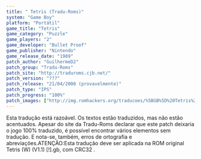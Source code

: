 ```yaml
---
title: " Tetris (Tradu-Roms)"
system: "Game Boy"
platform: "Portátil"
game_title: "Tetris"
game_category: "Puzzle"
game_players: "2"
game_developer: "Bullet Proof"
game_publisher: "Nintendo"
game_release_date: "1989"
patch_author: "GuilhermeD2"
patch_group: "Tradu-Roms"
patch_site: "http://traduroms.cjb.net/"
patch_version: "???"
patch_release: "21/04/2000 (provavelmente)"
patch_type: "IPS"
patch_progress: "100%"
patch_images: ["http://img.romhackers.org/traducoes/%5BGB%5D%20Tetris%20-%20Tradu-Roms%20-%2001.png","http://img.romhackers.org/traducoes/%5BGB%5D%20Tetris%20-%20Tradu-Roms%20-%2002.png","http://img.romhackers.org/traducoes/%5BGB%5D%20Tetris%20-%20Tradu-Roms%20-%2003.png"]
---
```

Esta tradução está razoável. Os textos estão traduzidos, mas não estão acentuados. Apesar do site da Tradu-Roms declarar que este patch deixaria o jogo 100% traduzido, é possível encontrar vários elementos sem tradução. E nota-se, também, erros de ortografia e abreviações.ATENÇÃO:Esta tradução deve ser aplicada na ROM original Tetris (W) (V1.1) [!].gb, com CRC32 .